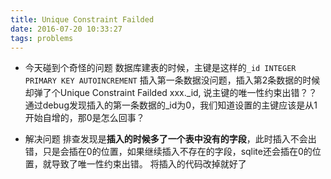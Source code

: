 ```yaml
---
title: Unique Constraint Failded
date: 2016-07-20 10:33:27
tags: problems
---
```

-  今天碰到个奇怪的问题
数据库建表的时候，主键是这样的`_id INTEGER PRIMARY KEY AUTOINCREMENT`
插入第一条数据没问题，插入第2条数据的时候却弹了个Unique Constraint Failded xxx._id,
说主键的唯一性约束出错？？
通过debug发现插入的第一条数据的_id为0，我们知道设置的主键应该是从1开始自增的，那0是怎么回事？

- 解决问题
排查发现是**插入的时候多了一个表中没有的字段**，此时插入不会出错，只是会插在0的位置，如果继续插入不存在的字段，sqlite还会插在0的位置，就导致了唯一性约束出错。
将插入的代码改掉就好了
